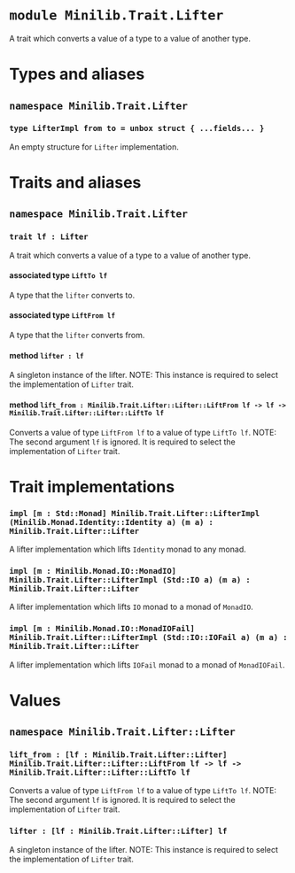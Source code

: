 # `module Minilib.Trait.Lifter`

A trait which converts a value of a type to a value of another type.

# Types and aliases

## `namespace Minilib.Trait.Lifter`

### `type LifterImpl from to = unbox struct { ...fields... }`

An empty structure for `Lifter` implementation.

# Traits and aliases

## `namespace Minilib.Trait.Lifter`

### `trait lf : Lifter`

A trait which converts a value of a type to a value of another type.

#### associated type `LiftTo lf`

A type that the `lifter` converts to.

#### associated type `LiftFrom lf`

A type that the `lifter` converts from.

#### method `lifter : lf`

A singleton instance of the lifter.
NOTE: This instance is required to select the implementation of `Lifter` trait.

#### method `lift_from : Minilib.Trait.Lifter::Lifter::LiftFrom lf -> lf -> Minilib.Trait.Lifter::Lifter::LiftTo lf`

Converts a value of type `LiftFrom lf` to a value of type `LiftTo lf`.
NOTE: The second argument `lf` is ignored. It is required to select the implementation of `Lifter` trait.

# Trait implementations

### `impl [m : Std::Monad] Minilib.Trait.Lifter::LifterImpl (Minilib.Monad.Identity::Identity a) (m a) : Minilib.Trait.Lifter::Lifter`

A lifter implementation which lifts `Identity` monad to any monad.

### `impl [m : Minilib.Monad.IO::MonadIO] Minilib.Trait.Lifter::LifterImpl (Std::IO a) (m a) : Minilib.Trait.Lifter::Lifter`

A lifter implementation which lifts `IO` monad to a monad of `MonadIO`.

### `impl [m : Minilib.Monad.IO::MonadIOFail] Minilib.Trait.Lifter::LifterImpl (Std::IO::IOFail a) (m a) : Minilib.Trait.Lifter::Lifter`

A lifter implementation which lifts `IOFail` monad to a monad of `MonadIOFail`.

# Values

## `namespace Minilib.Trait.Lifter::Lifter`

### `lift_from : [lf : Minilib.Trait.Lifter::Lifter] Minilib.Trait.Lifter::Lifter::LiftFrom lf -> lf -> Minilib.Trait.Lifter::Lifter::LiftTo lf`

Converts a value of type `LiftFrom lf` to a value of type `LiftTo lf`.
NOTE: The second argument `lf` is ignored. It is required to select the implementation of `Lifter` trait.

### `lifter : [lf : Minilib.Trait.Lifter::Lifter] lf`

A singleton instance of the lifter.
NOTE: This instance is required to select the implementation of `Lifter` trait.